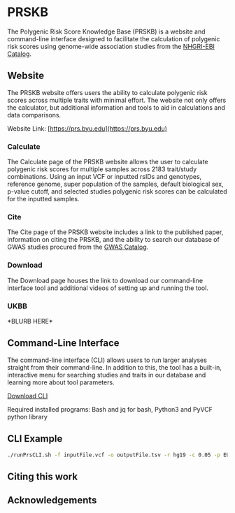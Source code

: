 # PRSKB

The Polygenic Risk Score Knowledge Base (PRSKB) is a website and command-line interface designed to facilitate the calculation of polygenic risk scores using genome-wide association studies from the [NHGRI-EBI Catalog](https://www.ebi.ac.uk/gwas). 

## Website

The PRSKB website offers users the ability to calculate polygenic risk scores across multiple traits with minimal effort. The website not only offers the calculator, but additional information and tools to aid in calculations and data comparisons. 

Website Link: [https://prs.byu.edu](https://prs.byu.edu)

### Calculate
The Calculate page of the PRSKB website allows the user to calculate polygenic risk scores for multiple samples across 2183 trait/study combinations. Using an input VCF or inputted rsIDs and genotypes, reference genome, super population of the samples, default biological sex, p-value cutoff, and selected studies polygenic risk scores can be calculated for the inputted samples. 

### Cite
The Cite page of the PRSKB website includes a link to the published paper, information on citing the PRSKB, and the ability to search our database of GWAS studies procured from the [GWAS Catalog](https://www.ebi.ac.uk/gwas).

### Download
The Download page houses the link to download our command-line interface tool and additional videos of setting up and running the tool. 

### UKBB
\*BLURB HERE\*

## Command-Line Interface

The command-line interface (CLI) allows users to run larger analyses straight from their command-line. In addition to this, the tool has a built-in, interactive menu for searching studies and traits in our database and learning more about tool parameters. 

[Download CLI](https://prs.byu.edu/download_cli)

Required installed programs: Bash and jq for bash, Python3 and PyVCF python library

## CLI Example

```bash
./runPrsCLI.sh -f inputFile.vcf -o outputFile.tsv -r hg19 -c 0.05 -p EUR
```

## Citing this work



## Acknowledgements

